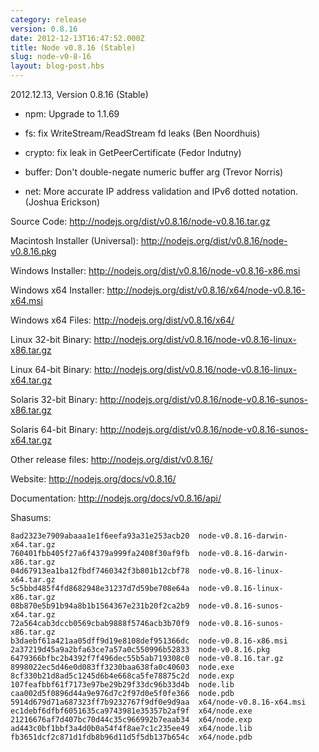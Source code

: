 ```yaml
---
category: release
version: 0.8.16
date: 2012-12-13T16:47:52.000Z
title: Node v0.8.16 (Stable)
slug: node-v0-8-16
layout: blog-post.hbs
---
```


2012.12.13, Version 0.8.16 (Stable)

* npm: Upgrade to 1.1.69

* fs: fix WriteStream/ReadStream fd leaks (Ben Noordhuis)

* crypto: fix leak in GetPeerCertificate (Fedor Indutny)

* buffer: Don't double-negate numeric buffer arg (Trevor Norris)

* net: More accurate IP address validation and IPv6 dotted notation. (Joshua Erickson)


Source Code: http://nodejs.org/dist/v0.8.16/node-v0.8.16.tar.gz

Macintosh Installer (Universal): http://nodejs.org/dist/v0.8.16/node-v0.8.16.pkg

Windows Installer: http://nodejs.org/dist/v0.8.16/node-v0.8.16-x86.msi

Windows x64 Installer: http://nodejs.org/dist/v0.8.16/x64/node-v0.8.16-x64.msi

Windows x64 Files: http://nodejs.org/dist/v0.8.16/x64/

Linux 32-bit Binary: http://nodejs.org/dist/v0.8.16/node-v0.8.16-linux-x86.tar.gz

Linux 64-bit Binary: http://nodejs.org/dist/v0.8.16/node-v0.8.16-linux-x64.tar.gz

Solaris 32-bit Binary: http://nodejs.org/dist/v0.8.16/node-v0.8.16-sunos-x86.tar.gz

Solaris 64-bit Binary: http://nodejs.org/dist/v0.8.16/node-v0.8.16-sunos-x64.tar.gz

Other release files: http://nodejs.org/dist/v0.8.16/

Website: http://nodejs.org/docs/v0.8.16/

Documentation: http://nodejs.org/docs/v0.8.16/api/

Shasums:

```
8ad2323e7909abaaa1e1f6eefa93a31e253acb20  node-v0.8.16-darwin-x64.tar.gz
760401fbb405f27a6f4379a999fa2408f30af9fb  node-v0.8.16-darwin-x86.tar.gz
04d67913ea1ba12fbdf7460342f3b801b12cbf78  node-v0.8.16-linux-x64.tar.gz
5c5bbd485f4fd8682948e31237d7d59be708e64a  node-v0.8.16-linux-x86.tar.gz
08b870e5b91b94a8b1b1564367e231b20f2ca2b9  node-v0.8.16-sunos-x64.tar.gz
72a564cab3dccb0569cbab9888f5746acb3b70f9  node-v0.8.16-sunos-x86.tar.gz
b3daebf61a421aa05dff9d19e8108def951366dc  node-v0.8.16-x86.msi
2a37219d45a9a2bfa63ce7a57a0c550996b52833  node-v0.8.16.pkg
6479366bfbc2b4392f7f496dec55b5ab719308c0  node-v0.8.16.tar.gz
8998022ec5d46e0d083ff3230baa638fa0c40603  node.exe
8cf330b21d8ad5c1245d6b4e668ca5fe78875c2d  node.exp
107feafbbf61f7173e97be29b29f33dc96b33d4b  node.lib
caa002d5f0896d44a9e976d7c2f97d0e5f0fe366  node.pdb
5914d679d71a687323ff7b9232767f9df0e9d9aa  x64/node-v0.8.16-x64.msi
ec1debf6dfbf6051635ca9743981e35357b2af9f  x64/node.exe
21216676af7d407bc70d44c35c966992b7eaab34  x64/node.exp
ad443c0bf1bbf3a4d0b0a54f4f8ae7c1c235ee49  x64/node.lib
fb3651dcf2c871d1fdb8b96d11d5f5db137b654c  x64/node.pdb
```
